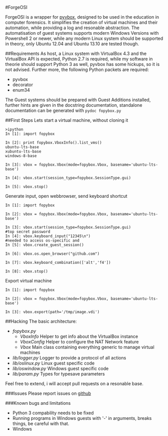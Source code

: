 #ForgeOSI

ForgeOSI is a wrapper for [pyvbox](https://github.com/mjdorma/pyvbox), designed to be used in the education in computer forensics. It simplifies the creation of virtual machines and their automation, while providing a log and resonable abstraction.
The automatisation of guest systems supports modern Windows Versions with Powershell 2 or newer, while any modern Linux system should be supported in theory, only Ubuntu 12.04 and Ubuntu 13.10 are tested though.

##Requirements
As host, a Linux system with VirtualBox 4.3 and the VirtualBox API is expected, Python 2.7 is required, while my software in theorie should support Python 3 as well, pyvbox has some hickups, so it is not advised.
Further more, the following Python packets are required:
* pyvbox
* decorator
* enum34

The Guest systems should be prepared with Guest Additions installed, further hints are given in the docstring documentation, standalone documentation can be generated with `pydoc fopybox.py`

##First Steps
Lets start a virtual machine, without cloning it

```
>ipython
In [1]: import fopybox

In [2]: print fopybox.VboxInfo().list_vms()
ubuntu-lts-base
xubuntu-lts-base
windows-8-base

In [3]: vbox = fopybox.Vbox(mode=fopybox.Vbox, basename='ubuntu-lts-base')

In [4]: vbox.start(session_type=fopybox.SessionType.gui)

In [5]: vbox.stop()
```

Generate input, open webbrowser, send keyboard shortcut

```
In [1]: import fopybox

In [2]: vbox = fopybox.Vbox(mode=fopybox.Vbox, basename='ubuntu-lts-base')

In [3]: vbox.start(session_type=fopybox.SessionType.gui)
#top secret password
In [4]: vbox.keyboard_input("12345\n")
#needed to access os-specific and
In [5]: vbox.create_guest_session()

In [6]: vbox.os.open_browser("github.com")

In [7]: vbox.keyboard_combination(['alt','f4'])

In [8]: vbox.stop()

```

Export virtual machine
```
In [1]: import fopybox

In [2]: vbox = fopybox.Vbox(mode=fopybox.Vbox, basename='ubuntu-lts-base')

In [3]: vbox.export(path='/tmp/image.vdi')
```

##Hacking
The basic architecture:
* _fopybox.py_
	* _VboxInfo_
	  Helper to get info about the VirtualBox instance
	* _VboxConfig_
	  Helper to configure the NAT Network feature
	* _Vbox_
	  Main class containing everything generic to manage virtual machines
* _lib/logger.py_
  Logger to provide a protocol of all actions
* _lib/oslinux.py_
  Linux guest specific code
* _lib/oswindow.py_
  Windows guest specific code
* _lib/param.py_
  Types for typesave parameters

Feel free to extend, i will accept pull requests on a resonable base.

###Issues
Please report issues on [github](https://github.com/maxfragg/ForgeOSI/issues)

###Known bugs and limitations
* Python 3 compability needs to be fixed
* Running programs in Windows guests with '-' in arguments, breaks things, be careful with that.
* Windows 
